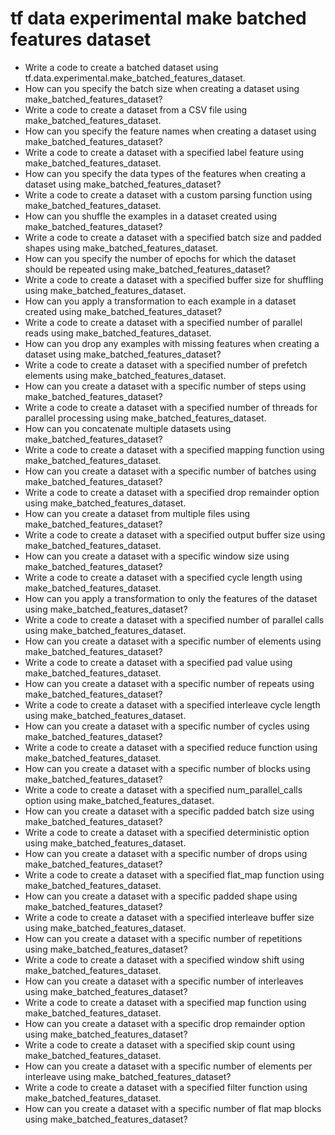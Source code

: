 # tf data experimental make batched features dataset

- Write a code to create a batched dataset using tf.data.experimental.make_batched_features_dataset.
- How can you specify the batch size when creating a dataset using make_batched_features_dataset?
- Write a code to create a dataset from a CSV file using make_batched_features_dataset.
- How can you specify the feature names when creating a dataset using make_batched_features_dataset?
- Write a code to create a dataset with a specified label feature using make_batched_features_dataset.
- How can you specify the data types of the features when creating a dataset using make_batched_features_dataset?
- Write a code to create a dataset with a custom parsing function using make_batched_features_dataset.
- How can you shuffle the examples in a dataset created using make_batched_features_dataset?
- Write a code to create a dataset with a specified batch size and padded shapes using make_batched_features_dataset.
- How can you specify the number of epochs for which the dataset should be repeated using make_batched_features_dataset?
- Write a code to create a dataset with a specified buffer size for shuffling using make_batched_features_dataset.
- How can you apply a transformation to each example in a dataset created using make_batched_features_dataset?
- Write a code to create a dataset with a specified number of parallel reads using make_batched_features_dataset.
- How can you drop any examples with missing features when creating a dataset using make_batched_features_dataset?
- Write a code to create a dataset with a specified number of prefetch elements using make_batched_features_dataset.
- How can you create a dataset with a specific number of steps using make_batched_features_dataset?
- Write a code to create a dataset with a specified number of threads for parallel processing using make_batched_features_dataset.
- How can you concatenate multiple datasets using make_batched_features_dataset?
- Write a code to create a dataset with a specified mapping function using make_batched_features_dataset.
- How can you create a dataset with a specific number of batches using make_batched_features_dataset?
- Write a code to create a dataset with a specified drop remainder option using make_batched_features_dataset.
- How can you create a dataset from multiple files using make_batched_features_dataset?
- Write a code to create a dataset with a specified output buffer size using make_batched_features_dataset.
- How can you create a dataset with a specific window size using make_batched_features_dataset?
- Write a code to create a dataset with a specified cycle length using make_batched_features_dataset.
- How can you apply a transformation to only the features of the dataset using make_batched_features_dataset?
- Write a code to create a dataset with a specified number of parallel calls using make_batched_features_dataset.
- How can you create a dataset with a specific number of elements using make_batched_features_dataset?
- Write a code to create a dataset with a specified pad value using make_batched_features_dataset.
- How can you create a dataset with a specific number of repeats using make_batched_features_dataset?
- Write a code to create a dataset with a specified interleave cycle length using make_batched_features_dataset.
- How can you create a dataset with a specific number of cycles using make_batched_features_dataset?
- Write a code to create a dataset with a specified reduce function using make_batched_features_dataset.
- How can you create a dataset with a specific number of blocks using make_batched_features_dataset?
- Write a code to create a dataset with a specified num_parallel_calls option using make_batched_features_dataset.
- How can you create a dataset with a specific padded batch size using make_batched_features_dataset?
- Write a code to create a dataset with a specified deterministic option using make_batched_features_dataset.
- How can you create a dataset with a specific number of drops using make_batched_features_dataset?
- Write a code to create a dataset with a specified flat_map function using make_batched_features_dataset.
- How can you create a dataset with a specific padded shape using make_batched_features_dataset?
- Write a code to create a dataset with a specified interleave buffer size using make_batched_features_dataset.
- How can you create a dataset with a specific number of repetitions using make_batched_features_dataset?
- Write a code to create a dataset with a specified window shift using make_batched_features_dataset.
- How can you create a dataset with a specific number of interleaves using make_batched_features_dataset?
- Write a code to create a dataset with a specified map function using make_batched_features_dataset.
- How can you create a dataset with a specific drop remainder option using make_batched_features_dataset?
- Write a code to create a dataset with a specified skip count using make_batched_features_dataset.
- How can you create a dataset with a specific number of elements per interleave using make_batched_features_dataset?
- Write a code to create a dataset with a specified filter function using make_batched_features_dataset.
- How can you create a dataset with a specific number of flat map blocks using make_batched_features_dataset?